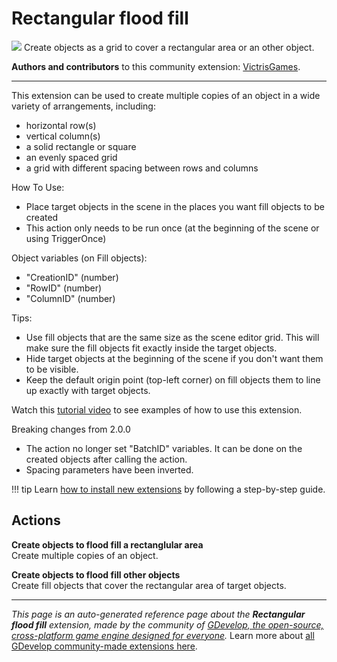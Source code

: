 # Rectangular flood fill

<img src="https://resources.gdevelop-app.com/assets/Icons/Glyphster Pack/Master/SVG/Graphic Design/Graphic Design_grid.svg" class="extension-icon"></img>
Create objects as a grid to cover a rectangular area or an other object.

**Authors and contributors** to this community extension: [VictrisGames](https://gd.games/VictrisGames).

---

This extension can be used to create multiple copies of an object in a wide variety of arrangements, including:

- horizontal row(s)
- vertical column(s)
- a solid rectangle or square
- an evenly spaced grid
- a grid with different spacing between rows and columns

How To Use:

- Place target objects in the scene in the places you want fill objects to be created
- This action only needs to be run once (at the beginning of the scene or using TriggerOnce)

Object variables (on Fill objects): 

- "CreationID" (number)
- "RowID" (number)
- "ColumnID" (number)

Tips:

- Use fill objects that are the same size as the scene editor grid.  This will make sure the fill objects fit exactly inside the target objects.
- Hide target objects at the beginning of the scene if you don't want them to be visible.
- Keep the default origin point (top-left corner) on fill objects them to line up exactly with target objects.

Watch this [tutorial video](https://youtu.be/rlGSlNSRR9w) to see examples of how to use this extension.

Breaking changes from 2.0.0

- The action no longer set "BatchID" variables. It can be done on the created objects after calling the action.
- Spacing parameters have been inverted.

!!! tip
    Learn [how to install new extensions](/gdevelop5/extensions/search) by following a step-by-step guide.

## Actions

**Create objects to flood fill a rectanglular area**  
Create multiple copies of an object.

**Create objects to flood fill other objects**  
Create fill objects that cover the rectangular area of target objects.



---

*This page is an auto-generated reference page about the **Rectangular flood fill** extension, made by the community of [GDevelop, the open-source, cross-platform game engine designed for everyone](https://gdevelop.io/).* Learn more about [all GDevelop community-made extensions here](/gdevelop5/extensions).